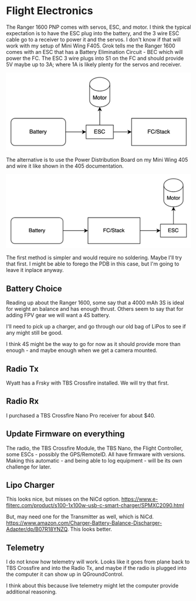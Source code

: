# Flight Electronics

The Ranger 1600 PNP comes with servos, ESC, and motor. I think the typical expectation is to have the ESC plug into the
battery, and the 3 wire ESC cable go to a receiver to power it and the servos. I don't know if that will work with my
setup of Mini Wing F405. Grok tells me the Ranger 1600 comes with an ESC that has a Battery Elimination Circuit - BEC
which will power the FC. The ESC 3 wire plugs into S1 on the FC and should provide 5V maybe up to 3A; where 1A is likely
plenty for the servos and receiver.

![img.png](img.png)

The alternative is to use the Power Distribution Board on my Mini Wing 405 and wire it like shown in the 405 documentation.

![img_1.png](img_1.png)

The first method is simpler and would require no soldering. Maybe I'll try that first. I might be able to forego the PDB
in this case, but I'm going to leave it inplace anyway.

## Battery Choice
Reading up about the Ranger 1600, some say that a 4000 mAh 3S is ideal for weight an balance and has enough thrust.
Others seem to say that for adding FPV gear we will want a 4S battery.

I'll need to pick up a charger, and go through our old bag of LiPos to see if any might still be good.

I think 4S might be the way to go for now as it should provide more than enough - and maybe enough when we get a camera mounted.

## Radio Tx
Wyatt has a Frsky with TBS Crossfire installed. We will try that first.

## Radio Rx
I purchased a TBS Crossfire Nano Pro receiver for about $40. 

## Update Firmware on everything

The radio, the TBS Crossfire Module, the TBS Nano, the Flight Controller, some ESCs - possibly the GPS/RemoteID. All
have firmware with versions.
Making this automatic - and being able to log equipment - will be its own challenge for later.

## Lipo Charger
This looks nice, but misses on the NiCd option.
https://www.e-fliterc.com/product/s100-1x100w-usb-c-smart-charger/SPMXC2090.html  

But, may need one for the Transmitter as well, which is NiCd.
https://www.amazon.com/Charger-Battery-Balance-Discharger-Adapter/dp/B07R18YNZQ. 
This looks better.

## Telemetry

I do not know how telemetry will work. Looks like it goes from plane back to TBS Crossfire and into the Radio Tx, and
maybe if the radio is plugged into the computer it can show up in QGroundControl.

I think about this because live telemetry might let the computer provide additional reasoning.

